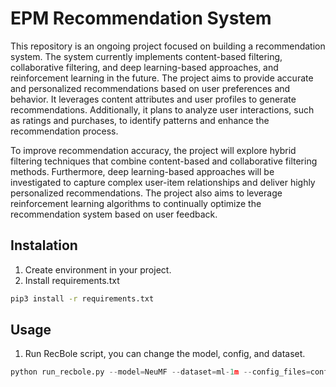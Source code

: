 # EPM Recommendation System

This repository is an ongoing project focused on building a recommendation system. The system currently implements content-based filtering, collaborative filtering, and deep learning-based approaches, and reinforcement learning in the future. The project aims to provide accurate and personalized recommendations based on user preferences and behavior. It leverages content attributes and user profiles to generate recommendations. Additionally, it plans to analyze user interactions, such as ratings and purchases, to identify patterns and enhance the recommendation process.

To improve recommendation accuracy, the project will explore hybrid filtering techniques that combine content-based and collaborative filtering methods. Furthermore, deep learning-based approaches will be investigated to capture complex user-item relationships and deliver highly personalized recommendations. The project also aims to leverage reinforcement learning algorithms to continually optimize the recommendation system based on user feedback.

## Instalation
1. Create environment in your project.
2. Install requirements.txt
```bash
pip3 install -r requirements.txt
```

## Usage
1. Run RecBole script, you can change the model, config, and dataset.
```python
python run_recbole.py --model=NeuMF --dataset=ml-1m --config_files=config/neumf.yaml
```